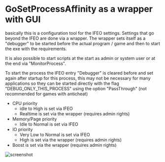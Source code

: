 # GoSetProcessAffinity as a wrapper with GUI

basically this is a configuration tool for the IFEO settings. Settings that go beyond the IFEO are done via a wrapper.
The wrapper sets itself as a "debugger" to be started before the actual program / game and then to start the exe with the requirements.

It is also possible to start scripts at the start as admin or system user or at the end via "MonitorProcess".

To start the process the IFEO entry "Debugger" is cleared before and set again after startup for this process, this may not be necessary for many applications so they can be started directly with the flag "DEBUG_ONLY_THIS_PROCESS" using the option "PassThrough" (not recommended for games with anticheat)

- CPU priority
    - idle to High is set via IFEO
    - Realtime is set via the wrapper (requires admin rights)
- Memory/Page priority
    - Idle to Normal is set via IFEO
- IO priority
    - Very Low to Normal is set via IFEO
    - High is set via the wrapper (requires admin rights)
- Boost is set via the wrapper (requires admin rights)

![screenshot](https://i.imgur.com/wmj6evA.png)